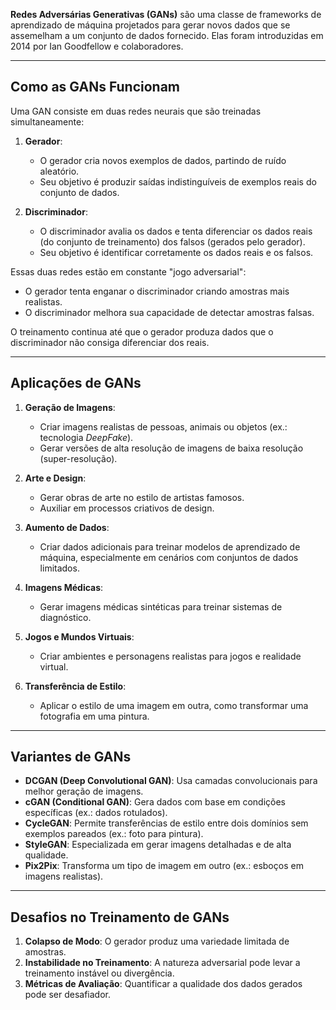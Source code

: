 **Redes Adversárias Generativas (GANs)** são uma classe de frameworks de aprendizado de máquina projetados para gerar novos dados que se assemelham a um conjunto de dados fornecido. Elas foram introduzidas em 2014 por Ian Goodfellow e colaboradores.

---

## Como as GANs Funcionam

Uma GAN consiste em duas redes neurais que são treinadas simultaneamente:

1. **Gerador**:  
   - O gerador cria novos exemplos de dados, partindo de ruído aleatório.  
   - Seu objetivo é produzir saídas indistinguíveis de exemplos reais do conjunto de dados.

2. **Discriminador**:  
   - O discriminador avalia os dados e tenta diferenciar os dados reais (do conjunto de treinamento) dos falsos (gerados pelo gerador).  
   - Seu objetivo é identificar corretamente os dados reais e os falsos.

Essas duas redes estão em constante "jogo adversarial":
- O gerador tenta enganar o discriminador criando amostras mais realistas.
- O discriminador melhora sua capacidade de detectar amostras falsas.

O treinamento continua até que o gerador produza dados que o discriminador não consiga diferenciar dos reais.

---

## Aplicações de GANs

1. **Geração de Imagens**:
   - Criar imagens realistas de pessoas, animais ou objetos (ex.: tecnologia *DeepFake*).  
   - Gerar versões de alta resolução de imagens de baixa resolução (super-resolução).

2. **Arte e Design**:
   - Gerar obras de arte no estilo de artistas famosos.  
   - Auxiliar em processos criativos de design.

3. **Aumento de Dados**:
   - Criar dados adicionais para treinar modelos de aprendizado de máquina, especialmente em cenários com conjuntos de dados limitados.

4. **Imagens Médicas**:
   - Gerar imagens médicas sintéticas para treinar sistemas de diagnóstico.

5. **Jogos e Mundos Virtuais**:
   - Criar ambientes e personagens realistas para jogos e realidade virtual.

6. **Transferência de Estilo**:
   - Aplicar o estilo de uma imagem em outra, como transformar uma fotografia em uma pintura.

---

## Variantes de GANs

- **DCGAN (Deep Convolutional GAN)**: Usa camadas convolucionais para melhor geração de imagens.  
- **cGAN (Conditional GAN)**: Gera dados com base em condições específicas (ex.: dados rotulados).  
- **CycleGAN**: Permite transferências de estilo entre dois domínios sem exemplos pareados (ex.: foto para pintura).  
- **StyleGAN**: Especializada em gerar imagens detalhadas e de alta qualidade.  
- **Pix2Pix**: Transforma um tipo de imagem em outro (ex.: esboços em imagens realistas).

---

## Desafios no Treinamento de GANs

1. **Colapso de Modo**: O gerador produz uma variedade limitada de amostras.  
2. **Instabilidade no Treinamento**: A natureza adversarial pode levar a treinamento instável ou divergência.  
3. **Métricas de Avaliação**: Quantificar a qualidade dos dados gerados pode ser desafiador.

